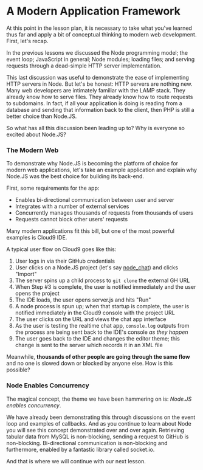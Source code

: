 A Modern Application Framework
==============================

At this point in the lesson plan, it is necessary to take what you've learned
thus far and apply a bit of conceptual thinking to modern web development.
First, let's recap.

In the previous lessons we discussed the Node programming model; the event loop;
JavaScript in general; Node modules; loading files; and serving requests through a
dead-simple HTTP server implementation.

This last discussion was useful to demonstrate the ease of implementing HTTP servers
in Node. But let's be honest: HTTP servers are nothing new. Many web developers
are intimately familiar with the LAMP stack. They already know how to serve files.
They already know how to route requests to subdomains. In fact, if all your
application is doing is reading from a database and sending that information
back to the client, then PHP is still a better choice than Node.JS.

So what has all this discussion been leading up to? Why is everyone so excited
about Node.JS?

### The Modern Web

To demonstrate why Node.JS is becoming the platform of choice for modern web
applications, let's take an example application and explain why Node.JS was the
best choice for building its back-end.

First, some requirements for the app:

* Enables bi-directional communication between user and server
* Integrates with a number of external services
* Concurrently manages thousands of requests from thousands of users
* Requests cannot block other users' requests

Many modern applications fit this bill, but one of the most powerful examples is
Cloud9 IDE.

A typical user flow on Cloud9 goes like this:

1. User logs in via their GitHub credentials
2. User clicks on a Node.JS project (let's say [node_chat](https://github.com/ajaxorg/node_chat))
and clicks "Import"
3. The server spins up a child process to `git clone` the external GH URL
4. When Step #3 is complete, the user is notified immediately and the user opens
the project
5. The IDE loads, the user opens server.js and hits "Run"
6. A node process is spun up; when that startup is complete, the user is notified
immediately in the Cloud9 console with the project URL
7. The user clicks on the URL and views the chat app interface
8. As the user is testing the realtime chat app, `console.log` outputs from the
process are being sent back to the IDE's console _as they happen_
9. The user goes back to the IDE and changes the editor theme; this change
is sent to the server which records it in an XML file

Meanwhile, **thousands of other people are going through the same flow** and no
one is slowed down or blocked by anyone else. How is this possible?

### Node Enables Concurrency

The magical concept, the theme we have been hammering on is:
_Node.JS enables concurrency_.

We have already been demonstrating this through discussions on the event loop
and examples of callbacks. And as you continue to learn about Node you will see
this concept demonstrated over and over again. Retrieving tabular data from MySQL
is non-blocking, sending a request to GitHub is non-blocking. Bi-directional
communication is non-blocking and furthermore, enabled by a fantastic library
called socket.io.

And that is where we will continue with our next lesson.